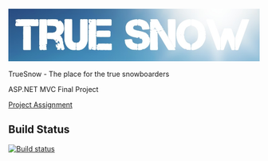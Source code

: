 ![logo]

[logo]: https://github.com/BiserSirakov/TrueSnow/blob/master/Source/Web/TrueSnow.Web/Content/Images/logo.png "True Snow"

TrueSnow - The place for the true snowboarders

ASP.NET MVC Final Project

[Project Assignment](https://github.com/TelerikAcademy/ASP.NET-MVC/tree/master/Final%20Project/2016)

## Build Status

[![Build status](https://ci.appveyor.com/api/projects/status/ryk7ik0fw0uyjg1h?svg=true)](https://ci.appveyor.com/project/BiserSirakov/truesnow)

